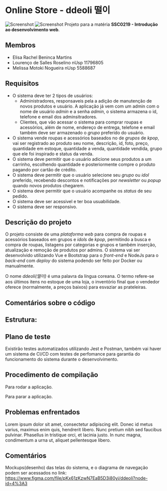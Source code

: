 # Online Store - ddeoli 떨이
![Screenshot](ddeoli.svg)
![Screenshot](favicon.svg)
Projeto para a matéria **SSC0219 - Introdução ao desenvolvimento web**.

## Membros

- Elisa Rachel Beninca Martins
- Lourenço de Salles Roselino nUsp 11796805
- Melissa Motoki Nogueira nUsp 5588687

## Requisitos

- O sistema deve ter 2 tipos de usuários:
	- Administradores, responsaveis pela a adição de manutenção de novos produtos e usuário. A aplicação já vem com um admin com o nome de usuário _admin_ e a senha _admin_, o sistema armazena o id, telefone e email dos adminsitradores.
	- Clientes, que vão acessar o sistema para comprar roupas e acessórios, além de nome, endereço de entrega, telefone e email também deve ser armazenado o _grupo_ preferido do usuário.
- O sistema vende roupas e acessórios baseados no de _grupos_ de _kpop_, vai ser registrado ao produto seu nome, descrição, id, foto, preço, quantidade em estoque, quantidade a venda, quantidade vendida, grupo que ele foi inspirado e status da venda.
- O sistema deve permitir que o usuário adicione seus produtos a um carrinho, escolhendo quantidade e posteriormente compre o produto pagando por cartão de crédito.
- O sistema deve permitir que o usuário selecione seu _grupo_ ou _idol_ preferido, recebendo descontos e notificações por _newsletter_ ou _popup_ quando novos produtos chegarem.
- O sistema deve permitir que o usuário acompanhe os _status_ de seu pedido.
- O sistema deve ser acessivel e ter boa usuabilidade.
- O sistema deve ser responsivo.

## Descrição do projeto

O projeto consiste de uma _plataforma web_ para compra de roupas e acessórios baseados em grupos e _idols_ de _kpop_, permitindo a busca e compra de roupas, listagens por categorias e grupos e também inserção, atualização e remoção de produtos por admins. O sistema vai ser desenvolvido utilizando Vue e Bootstrap para o _front-end_ e NodeJs para o _back-end_ com _deploy_ do sistema podendo ser feito por Docker ou manualmente.

O nome _ddeoli(떨이)_ é uma palavra da língua coreana. O termo refere-se aos últimos itens no estoque de uma loja, o inventório final que o vendedor oferece (normalmente, a preços baixos) para esvaziar as prateleiras.

## Comentários sobre o código


Estrutura:
-

## Plano de teste

Existirão testes automatizados utilizando Jest e Postman, também vai haver um sistema de CI/CD com testes de perfomance para garantia do funcionamento do sistema durante o desenvolvimento.


## Procedimento de compilação

Para rodar a aplicação.


Para parar a aplicação.


## Problemas enfrentados

Lorem ipsum dolor sit amet, consectetur adipiscing elit. Donec id metus varius, maximus enim quis, hendrerit libero. Nunc pretium nibh sed faucibus pulvinar. Phasellus in tristique orci, et lacinia justo. In nunc magna, condimentum a urna ut, aliquet pellentesque libero.

## Comentários

Mockups(desenho) das telas do sistema, e o diagrama de navegação podem ser acessados no link: https://www.figma.com/file/pKx61zKzwN7EaB5D3i80yj/ddeoli?node-id=4%3A3
